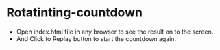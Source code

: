 # Rotatinting-countdown
- Open index.html file in any browser to see the  result on to the screen.
- And Click to Replay button to start the countdown again.
